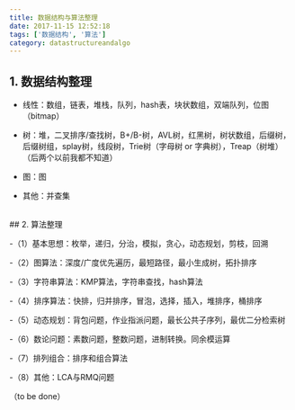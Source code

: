 ```yaml
---
title: 数据结构与算法整理
date: 2017-11-15 12:52:18
tags: ['数据结构', '算法']
category: datastructureandalgo
---
```


## 1. 数据结构整理

- 线性：数组，链表，堆栈，队列，hash表，块状数组，双端队列，位图（bitmap）

- 树：堆，二叉排序/查找树，B+/B-树，AVL树，红黑树，树状数组，后缀树，后缀树组，splay树，线段树，Trie树（字母树 or 字典树），Treap（树堆）（后两个以前我都不知道）

- 图：图

- 其他：并查集

<!-- more -->

<br/>
## 2. 算法整理

-（1）基本思想：枚举，递归，分治，模拟，贪心，动态规划，剪枝，回溯

-（2）图算法：深度/广度优先遍历，最短路径，最小生成树，拓扑排序

-（3）字符串算法：KMP算法，字符串查找，hash算法

-（4）排序算法：快排，归并排序，冒泡，选择，插入，堆排序，桶排序

-（5）动态规划：背包问题，作业指派问题，最长公共子序列，最优二分检索树

-（6）数论问题：素数问题，整数问题，进制转换。同余模运算

-（7）排列组合：排序和组合算法

-（8）其他：LCA与RMQ问题

（to be done）
